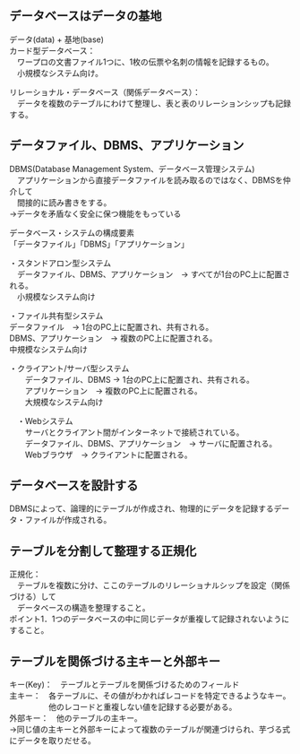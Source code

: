 ## データベースはデータの基地  
データ(data) + 基地(base)  
カード型データベース：  
　ワープロの文書ファイル1つに、1枚の伝票や名刺の情報を記録するもの。  
　小規模なシステム向け。  
  
リレーショナル・データベース（関係データベース）：  
　データを複数のテーブルにわけて整理し、表と表のリレーションシップも記録する。  
  
## データファイル、DBMS、アプリケーション  
DBMS(Database Management System、データベース管理システム)  
　アプリケーションから直接データファイルを読み取るのではなく、DBMSを仲介して  
　間接的に読み書きをする。  
→データを矛盾なく安全に保つ機能をもっている  
  

データベース・システムの構成要素  
「データファイル」「DBMS」「アプリケーション」  
  
・スタンドアロン型システム  
　データファイル、DBMS、アプリケーション　→ すべてが1台のPC上に配置される。  
　小規模なシステム向け
  
・ファイル共有型システム  
 データファイル　→ 1台のPC上に配置され、共有される。  
 DBMS、アプリケーション　→ 複数のPC上に配置される。  
 中規模なシステム向け  
 
 ・クライアント/サーバ型システム  
　　データファイル、DBMS → 1台のPC上に配置され、共有される。  
　　アプリケーション　→ 複数のPC上に配置される。  
　　大規模なシステム向け  
  
　・Webシステム   
　　サーバとクライアント間がインターネットで接続されている。  
　　データファイル、DBMS、アプリケーション　→ サーバに配置される。  
　　Webブラウザ　→ クライアントに配置される。  
   
## データベースを設計する  
DBMSによって、論理的にテーブルが作成され、物理的にデータを記録するデータ・ファイルが作成される。  
  
## テーブルを分割して整理する正規化  
正規化：  
　テーブルを複数に分け、ここのテーブルのリレーショナルシップを設定（関係づける）して  
　データベースの構造を整理すること。  
ポイント1．1つのデータベースの中に同じデータが重複して記録されないようにすること。  

## テーブルを関係づける主キーと外部キー  
キー(Key)：　テーブルとテーブルを関係づけるためのフィールド  
主キー：　各テーブルに、その値がわかればレコードを特定できるようなキー。
　　　　　他のレコードと重複しない値を記録する必要がある。  
外部キー：　他のテーブルの主キー。  
→同じ値の主キーと外部キーによって複数のテーブルが関連づけられ、芋づる式にデータを取りだせる。  
